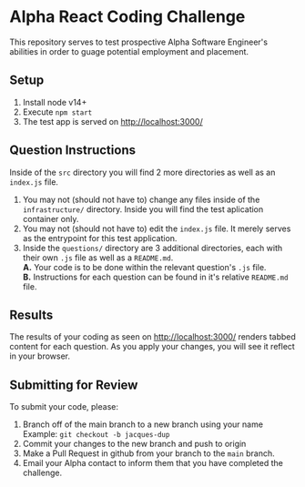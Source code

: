 # Alpha React Coding Challenge
This repository serves to test prospective Alpha Software Engineer's abilities in order to guage potential employment and placement.

## Setup

1. Install node v14+
1. Execute `npm start`
1. The test app is served on [http://localhost:3000/](http://localhost:3000/)

## Question Instructions
Inside of the `src` directory you will find 2 more directories as well as an `index.js` file.

1. You may not (should not have to) change any files inside of the `infrastructure/` directory. Inside you will find the test aplication container only.
1. You may not (should not have to) edit the `index.js` file. It merely serves as the entrypoint for this test application.
1. Inside the `questions/` directory are 3 additional directories, each with their own `.js` file as well as a `README.md`. <br>
**A.** Your code is to be done within the relevant question's `.js` file.<br>
**B.** Instructions for each question can be found in it's relative `README.md` file.

## Results
The results of your coding as seen on [http://localhost:3000/](http://localhost:3000/) renders tabbed content for each question. As you apply your changes, you will see it reflect in your browser.

## Submitting for Review
To submit your code, please:

1. Branch off of the main branch to a new branch using your name<br>
Example: `git checkout -b jacques-dup`
1. Commit your changes to the new branch and push to origin
1. Make a Pull Request in github from your branch to the `main` branch.
1. Email your Alpha contact to inform them that you have completed the challenge.